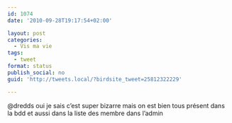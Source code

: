 ```yaml
---
id: 1074
date: '2010-09-28T19:17:54+02:00'

layout: post
categories:
  - Vis ma vie
tags:
  - tweet
format: status
publish_social: no
guid: 'http://tweets.local/?birdsite_tweet=25812322229'

---
```


@dredds oui je sais c’est super bizarre mais on est bien tous présent dans la bdd et aussi dans la liste des membre dans l’admin